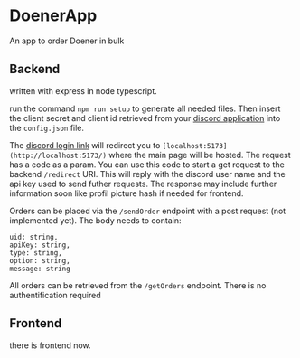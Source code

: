# DoenerApp
An app to order Doener in bulk 

## Backend
written with express in node typescript.

run the command `npm run setup` to generate all needed files.
Then insert the client secret and client id retrieved from your [discord application](https://discord.com/developers/applications) into the `config.json` file.

The [discord login link](https://discord.com/api/oauth2/authorize?client_id=1085908235829121085&redirect_uri=http%3A%2F%2Flocalhost%3A5173%2F&response_type=code&scope=identify) will redirect you to `[localhost:5173](http://localhost:5173/)` where the main page will be hosted. The request has a code as a param. You can use this code to start a get request to the backend `/redirect` URI. This will reply with the discord user name and the api key used to send futher requests.
The response may include further information soon like profil picture hash if needed for frontend.

Orders can be placed via the `/sendOrder` endpoint with a post request (not implemented yet). The body needs to contain:
```
uid: string,
apiKey: string,
type: string,
option: string,
message: string
```

All orders can be retrieved from the `/getOrders` endpoint. There is no authentification required

## Frontend
there is frontend now.